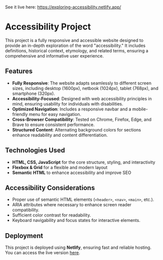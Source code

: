 See it live here: https://exploring-accessibility.netlify.app/ 

# Accessibility Project

This project is a fully responsive and accessible website designed to provide an in-depth exploration of the word "accessibility." It includes definitions, historical context, etymology, and related terms, ensuring a comprehensive and informative user experience.

## Features

- **Fully Responsive**: The website adapts seamlessly to different screen sizes, including desktop (1600px), netbook (1024px), tablet (768px), and smartphone (320px).
- **Accessibility-Focused**: Designed with web accessibility principles in mind, ensuring usability for individuals with disabilities.
- **Optimized Navigation**: Includes a responsive navbar and a mobile-friendly menu for easy navigation.
- **Cross-Browser Compatibility**: Tested on Chrome, Firefox, Edge, and Brave to ensure consistent performance.
- **Structured Content**: Alternating background colors for sections enhance readability and content differentiation.

## Technologies Used

- **HTML, CSS, JavaScript** for the core structure, styling, and interactivity
- **Flexbox & Grid** for a flexible and modern layout
- **Semantic HTML** to enhance accessibility and improve SEO

## Accessibility Considerations

- Proper use of semantic HTML elements (`<header>`, `<nav>`, `<main>`, etc.).
- ARIA attributes where necessary to enhance screen reader compatibility.
- Sufficient color contrast for readability.
- Keyboard navigability and focus states for interactive elements.

## Deployment

This project is deployed using **Netlify**, ensuring fast and reliable hosting. You can access the live version [here](https://exploring-accessibility.netlify.app/).


